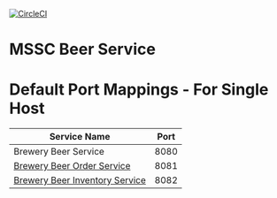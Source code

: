 [![CircleCI](https://circleci.com/gh/amirrauf/mssc-beer-service.svg?style=svg)](https://circleci.com/gh/amirrauf/mssc-beer-service)
# MSSC Beer Service

# Default Port Mappings - For Single Host
| Service Name | Port | 
| --------| -----|
| Brewery Beer Service | 8080 |
| [Brewery Beer Order Service](https://github.com/amirrauf/mssc-beer-order-service) | 8081 |
| [Brewery Beer Inventory Service](https://github.com/amirrauf/mssc-beer-inventory-service) | 8082 |
